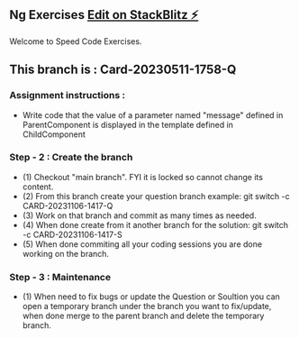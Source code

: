 ## Ng Exercises  [Edit on StackBlitz ⚡️](https://stackblitz.com/edit/ng-exercise1)
Welcome to Speed Code Exercises.

## This branch is : Card-20230511-1758-Q

### Assignment instructions :
- Write code that the value of a parameter named "message" defined in ParentComponent is displayed in the template defined in ChildComponent

### Step - 2 : Create the branch
- (1) Checkout "main branch". FYI it is locked so cannot change its content.
- (2) From this branch create your question branch example: git switch -c CARD-20231106-1417-Q
- (3) Work on that branch and commit as many times as needed.
- (4) When done create from it another branch for the solution: git switch -c CARD-20231106-1417-S
- (5) When done commiting all your coding sessions you are done working on the branch.

### Step - 3 : Maintenance
- (1) When need to fix bugs or update the Question or Soultion you can open a temporary branch under the branch you want to fix/update, when done merge to the parent branch and delete the temporary branch.